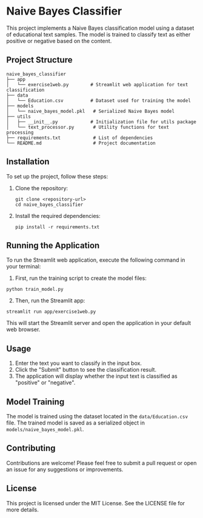 # Naive Bayes Classifier

This project implements a Naive Bayes classification model using a dataset of educational text samples. The model is trained to classify text as either positive or negative based on the content.

## Project Structure

```
naive_bayes_classifier
├── app
│   └── exercise1web.py        # Streamlit web application for text classification
├── data
│   └── Education.csv          # Dataset used for training the model
├── models
│   └── naive_bayes_model.pkl   # Serialized Naive Bayes model
├── utils
│   ├── __init__.py            # Initialization file for utils package
│   └── text_processor.py       # Utility functions for text processing
├── requirements.txt            # List of dependencies
└── README.md                   # Project documentation
```

## Installation

To set up the project, follow these steps:

1. Clone the repository:
   ```
   git clone <repository-url>
   cd naive_bayes_classifier
   ```

2. Install the required dependencies:
   ```
   pip install -r requirements.txt
   ```

## Running the Application

To run the Streamlit web application, execute the following command in your terminal:

1.	First, run the training script to create the model files:
```
python train_model.py
```

2.	Then, run the Streamlit app:
```
streamlit run app/exercise1web.py
```

This will start the Streamlit server and open the application in your default web browser.

## Usage

1. Enter the text you want to classify in the input box.
2. Click the "Submit" button to see the classification result.
3. The application will display whether the input text is classified as "positive" or "negative".

## Model Training

The model is trained using the dataset located in the `data/Education.csv` file. The trained model is saved as a serialized object in `models/naive_bayes_model.pkl`.

## Contributing

Contributions are welcome! Please feel free to submit a pull request or open an issue for any suggestions or improvements.

## License

This project is licensed under the MIT License. See the LICENSE file for more details.